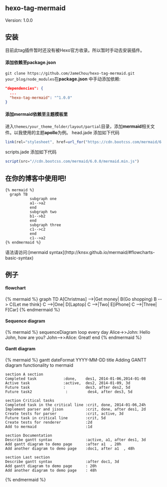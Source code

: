 ## hexo-tag-mermaid
Version: 1.0.0

## 安装
<div class="tip">
  目前此tag插件暂时还没有被Hexo官方收录。所以暂时手动去安装插件。
</div>

#### 添加依赖至package.json
`git clone https://github.com/JameChou/hexo-tag-mermaid.git your_blog/node_modules`在**package.json** 中手动添加依赖:
```json
"dependencies": {
  ...
  "hexo-tag-mermaid": "^1.0.0"
}
```

#### 添加mermaid依赖至主题模板里
进入`themes/your_theme_folder/layout/partial`目录，添加**mermaid**相关文件。以我使用的主题**apollo**为例。
head.jade 添加如下代码
```javascript
link(rel="stylesheet", href=url_for("https://cdn.bootcss.com/mermaid/6.0.0/mermaid.min.css"))
```

scripts.jade 添加如下代码
```javascript
script(src="//cdn.bootcss.com/mermaid/6.0.0/mermaid.min.js")
```

## 在你的博客中使用吧!
```
{% mermaid %}
  graph TB
           subgraph one
           a1-->a2
           end
           subgraph two
           b1-->b2
           end
           subgraph three
           c1-->c2
           end
           c1-->a2
{% endmermaid %}
```

<div class="tip">
  语法请访问:[mermaid syntax](http://knsv.github.io/mermaid/#flowcharts-basic-syntax)
</div>

<!-- more -->

## 例子

#### flowchart
{% mermaid %}
graph TD
    A[Christmas] -->|Get money| B(Go shopping)
    B --> C{Let me think}
    C -->|One| D[Laptop]
    C -->|Two| E[iPhone]
    C -->|Three| F[Car]
{% endmermaid %}

#### Sequence diagram
{% mermaid %}
sequenceDiagram
    loop every day
        Alice->>John: Hello John, how are you?
        John-->>Alice: Great!
    end
{% endmermaid %}

#### Gantt diagram
{% mermaid %}
gantt
    dateFormat  YYYY-MM-DD
    title Adding GANTT diagram functionality to mermaid

    section A section
    Completed task            :done,    des1, 2014-01-06,2014-01-08
    Active task               :active,  des2, 2014-01-09, 3d
    Future task               :         des3, after des2, 5d
    Future task2               :         des4, after des3, 5d

    section Critical tasks
    Completed task in the critical line :crit, done, 2014-01-06,24h
    Implement parser and jison          :crit, done, after des1, 2d
    Create tests for parser             :crit, active, 3d
    Future task in critical line        :crit, 5d
    Create tests for renderer           :2d
    Add to mermaid                      :1d

    section Documentation
    Describe gantt syntax               :active, a1, after des1, 3d
    Add gantt diagram to demo page      :after a1  , 20h
    Add another diagram to demo page    :doc1, after a1  , 48h

    section Last section
    Describe gantt syntax               :after doc1, 3d
    Add gantt diagram to demo page      : 20h
    Add another diagram to demo page    : 48h
{% endmermaid %}
